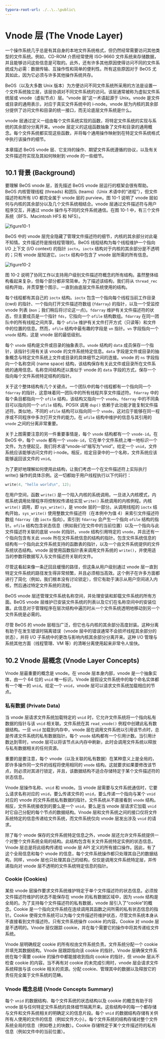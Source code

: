 ```yaml
---
typora-root-url: ./..\..\public\
---
```




# Vnode 层 (The Vnode Layer)

一个操作系统几乎总是有其自身的本地文件系统格式，但仍然经常需要访问其他类型的文件系统。例如，CD-ROM 介质经常使用 ISO-9660 文件系统来存储数据，并且能够访问这些信息是可取的。此外，还有许多其他原因使得访问不同的文件系统成为必需：数据传输、互操作性和简单的便利性。所有这些原因对于 BeOS 尤其如此，因为它必须与许多其他操作系统共存。

BeOS（以及大多数 Unix 版本）为方便访问不同文件系统所采用的方法是设置一个文件系统独立层，该层协调对不同文件系统的访问。该层通常被称为虚拟文件系统层或 vnode（虚拟节点）层。“vnode 层”这一术语起源于 Unix。vnode 是文件或目录的通用表示，对应于真实文件系统中的 i-node。vnode 层为内核的其余部分提供了访问文件和目录的统一接口，而无论底层文件系统是什么。

vnode 层通过定义一组由每个文件系统实现的函数，将特定文件系统的实现与系统的其余部分分离开来。vnode 层定义的这组函数抽象了文件和目录的通用概念。每个文件系统都实现这些函数，并将每个通用操作映射到在特定文件系统格式中执行该操作的细节。

本章描述 BeOS vnode 层、它支持的操作、期望文件系统遵循的协议，以及有关文件描述符实现及其如何映射到 vnode 的一些细节。

## 10.1 背景 (Background)

要理解 BeOS vnode 层，首先描述 BeOS vnode 层运行的框架会很有帮助。BeOS 内核管理线程 (threads) 和团队 (teams)（Unix 术语中的“进程”），但文件描述符和所有 I/O 都完全属于 vnode 层的 purview。图 10-1 说明了 vnode 层如何与内核的其余部分以及几个文件系统相结合。vnode 层通过文件描述符与用户程序交互，并通过 vnode 操作与不同的文件系统通信。在图 10-1 中，有三个文件系统（BFS、Macintosh HFS 和 NFS）。

![figure10-1](/images/chapter10/figure10-1.png)

BeOS 中的 vnode 层完全隐藏了管理文件描述符的细节，内核的其余部分对此毫不知情。文件描述符是按线程管理的。BeOS 线程结构为每个线程维护一个指向 I/O 上下文 (I/O context) 的指针 `ioctx`。`ioctx` 结构对于内核的其余部分是不透明的；只有 vnode 层知道它。`ioctx` 结构中包含了 vnode 层所需的所有信息。

![figure10-2](/images/chapter10/figure10-2.png)

图 10-2 说明了协同工作以支持用户级别文件描述符概念的所有结构。虽然整体结构看起来复杂，但每个部分都非常简单。为了描述该结构，我们将从 `thread_rec` 结构开始，并贯穿整个图示，一直到由底层文件系统使用的结构。

每个线程都有其自己的 `ioctx` 结构。`ioctx` 包含一个指向每个线程当前工作目录 (cwd) 的指针、一个指向打开文件描述符数组 (`fdarray`) 的指针，以及一个受监控 vnode 列表 (`mon`；我们稍后将讨论这一点)。`fdarray` 维护有关文件描述符的状态，但主要成员是一个指针 `fds`，它指向一个 `ofile` 结构数组。`fdarray` 在同一团队中的所有线程之间共享。每个 `ofile` 维护有关文件打开方式（只读等）和文件中的位置的信息。然而，`ofile` 结构中最有趣的字段是 `vn` 指针。`vn` 字段指向一个 `vnode` 结构，这是 vnode 层的最低级别。

每个 `vnode` 结构是文件或目录的抽象表示。`vnode` 结构的 `data` 成员保存一个指针，该指针引用有关该 vnode 的文件系统特定信息。`data` 字段是文件或目录的抽象概念与特定文件系统上文件或目录的具体细节之间的连接。vnode 的 `ns` 字段指向一个名称空间 (name space) 结构，该结构保存有关此文件或目录所在文件系统的通用信息。名称空间结构还以类似于 vnode 的 `data` 字段的方式，保存一个指向每个文件系统特定结构的指针。

关于这个整体结构有几个关键点。一个团队中的每个线程都有一个指向同一个 `fdarray` 的指针，这意味着同一团队中的所有线程共享文件描述符。`fdarray` 中的每个条目都指向一个 `ofile` 结构，该结构又指向一个 `vnode`。`fdarray` 中的不同条目可以指向同一个 `ofile` 结构。POSIX 调用 `dup()` 依赖于此功能才能复制文件描述符。类似地，不同的 `ofile` 结构可以指向同一个 `vnode`，这对应于能够在同一程序或不同程序中多次打开文件的能力。在 `ofile` 结构中维护的信息与其引用的 `vnode` 之间的分离非常重要。

关于上图需要注意的另一件重要事情是，每个 `vnode` 结构都有一个 `vnode-id`。在 BeOS 中，每个 `vnode` 都有一个 `vnode-id`，它在单个文件系统上唯一地标识一个文件。为方便起见，我们将术语“vnode-id”缩写为“vnid”。给定一个 `vnid`，文件系统应该能够访问文件的 i-node。相反，给定目录中的一个名称，文件系统应该能够返回该文件的 `vnid`。

为了更好地理解如何使用此结构，让我们考虑一个在文件描述符上实际执行 write() 操作的具体示例。这一切都始于用户线程执行以下代码行：

```c
write(4, "hello world\n", 12);
```

在用户空间，函数 `write()` 是一个陷入内核的系统调用。一旦进入内核模式，内核系统调用处理程序将控制权传递给实现 `write()` 系统调用的内核例程。内核 `write()` 调用，即 `sys_write()`，是 vnode 层的一部分。从调用线程的 `ioctx` 结构开始，`sys_write()` 使用整数文件描述符（在本例中为值 4）来索引文件描述符数组 `fdarray`（由 `ioctx` 指向）。索引到 `fdarray` 会产生一个指向 `ofile` 结构的指针。`ofile` 结构包含状态信息（例如我们在文件中的当前位置）以及一个指向与此文件描述符关联的底层 `vnode` 的指针。`vnode` 结构引用特定的 `vnode`，并且还有一个指向包含有关此 `vnode` 所在文件系统信息的结构的指针。包含文件系统信息的结构有一个指向此文件系统支持的函数表的指针，以及一个由文件系统提供的文件系统状态结构。vnode 层使用函数指针表来调用文件系统的 `write()`，并使用适当的参数将数据写入与文件描述符关联的文件。

尽管这看起来像一条迂回且缓慢的路径，但这条从用户级别通过 vnode 层一直到特定文件系统的路径发生得非常频繁，并且必须相当高效。这个例子在许多方面都进行了简化（例如，我们根本没有讨论锁定），但它有助于演示从用户空间进入内核，然后通过特定文件系统的流程。

BeOS vnode 层还管理文件系统名称空间，并处理安装和卸载文件系统的所有方面。BeOS vnode 层维护已安装文件系统的列表以及它们在名称空间中的安装位置。此信息对于管理程序在层次结构中遍历时从一个文件系统透明地移动到另一个文件系统是必需的。

尽管 BeOS 的 vnode 层相当广泛，但它也与内核的其余部分高度封装。这种分离有助于在发生错误时隔离错误（vnode 层中的错误通常不会损坏线程其余部分的状态），并将 I/O 子系统中的更改与影响内核其余部分分离开来。这种 I/O 管理与系统其他方面（线程管理、VM 等）的清晰分离使用起来非常令人愉快。

## 10.2 Vnode 层概念 (Vnode Layer Concepts)

Vnode 层最重要的概念是 vnode。在 vnode 层本身内部，vnode 是一个抽象实体，由一个 64 位的 `vnid` 唯一标识。Vnode 层假设文件系统中的每个命名实体都有一个唯一的 `vnid`。给定一个 `vnid`，vnode 层可以请求文件系统加载相应的节点。

### 私有数据 (Private Data)

当 vnode 层请求文件系统加载特定的 `vnid` 时，它允许文件系统将一个指向私有数据的指针与该 `vnid` 相关联。文件系统在其 `read_vnode()` 例程中创建此私有数据结构。一旦 `vnid` 加载到内存中，vnode 层在调用文件系统以引用该节点时，总是传递文件系统的私有数据指针。每个 `vnode` 结构都有一个引用计数。当引用计数达到零时，vnode 层可以将该节点从内存中刷新，此时会调用文件系统以释放与私有数据相关的任何资源。

重要的是要注意，每个 vnode（以及关联的私有数据）在某种意义上是全局的，即许多操作同一文件的线程将使用相同的 `vnode` 结构。这就要求如果要修改该节点，则必须对其进行锁定，并且，该数据结构不适合存储特定于某个文件描述符的状态信息。

Vnode 层操作名称、`vnid` 和 vnode。当 vnode 层需要与文件系统通信时，它要么请求名称对应的 `vnid`，要么传递文件的 `vnid`，要么传递一个指向与某个 `vnid` 对应的 vnode 的文件系统私有数据的指针。文件系统从不直接看到 `vnode` 结构。相反，文件系统接收到的要么是一个 `vnid`，要么是当 vnode 层请求它加载 `vnid` 时它自己分配的每个节点的数据结构。Vnode 层和文件系统之间的接口仅将文件系统特定的信息传递给文件系统，而文件系统仅向 vnode 层发出涉及 `vnid` 的请求。

除了每个 vnode 保存的文件系统特定信息之外，vnode 层还允许文件系统提供一个对整个文件系统全局的结构。此结构包含有关文件系统特定实例的状态信息。Vnode 层总是将此结构传递给 vnode 层 API 定义的所有接口操作。因此，有了这个全局信息和每个 vnode 的信息，每个文件系统操作都只处理其自己的数据结构。同样，vnode 层也只处理其自己的结构，仅仅是调用文件系统特定层，并传递指向对 vnode 层不透明的文件系统特定信息的指针。

### Cookie (Cookies)

某些 vnode 层操作要求文件系统维护特定于单个文件描述符的状态信息。必须按文件描述符维护的状态不能保存在 vnode 的私有数据区域中，因为 `vnode` 结构是全局的。为了支持每个文件描述符的私有数据，vnode 层引入了“cookie”的概念。Cookie 是一个指向文件系统在连续调用其函数之间所需的私有状态信息的指针。Cookie 使得文件系统可以为每个文件描述符维护状态，尽管文件系统本身从不直接看到文件描述符。只有文件系统操作 cookie 的内容。Cookie 对 vnode 层是不透明的。Vnode 层仅跟踪 cookie，并在每个需要它的操作中将其传递给文件系统。

Vnode 层明确规定 cookie 的所有权由文件系统负责。文件系统分配一个 cookie 并填充其数据结构。Vnode 层跟踪指向该 cookie 的指针。Vnode 层确保文件系统在每个需要 cookie 的操作中都能接收到指向 cookie 的指针，但 vnode 层从不检查 cookie 的内容。当不再有对 cookie 的未完成引用时，vnode 层会请求文件系统释放与该 cookie 相关的资源。分配 cookie、管理其中的数据以及释放它的责任完全属于文件系统的范畴。

### Vnode 概念总结 (Vnode Concepts Summary)

每个 `vnid` 的数据结构、每个文件系统的状态结构以及 cookie 的概念有助于将 vnode 层与任何特定文件系统的具体细节隔离开来。这些结构中的每一个都存储与文件和文件系统相关的明确定义的信息片段。每个 `vnid` 的数据结构存储有关供所有人使用的文件的信息（例如文件大小）。每个文件系统的结构存储对整个文件系统全局的信息（例如卷上的块数）。Cookie 存储特定于某个文件描述符的私有信息（例如文件中的当前位置）。
